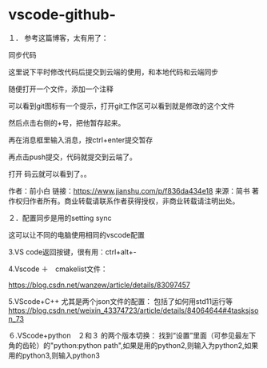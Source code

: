# vscode-github-

１．
参考这篇博客，太有用了：　

同步代码

这里说下平时修改代码后提交到云端的使用，和本地代码和云端同步

随便打开一个文件，添加一个注释


可以看到git图标有一个提示，打开git工作区可以看到就是修改的这个文件


然后点击右侧的+号，把他暂存起来。

再在消息框里输入消息，按ctrl+enter提交暂存


再点击push提交，代码就提交到云端了。


打开 码云就可以看到了。。

作者：前小白
链接：https://www.jianshu.com/p/f836da434e18
来源：简书
著作权归作者所有。商业转载请联系作者获得授权，非商业转载请注明出处。

２．配置同步是用的setting sync

这可以让不同的电脑使用相同的vscode配置

3.VS code返回按键，很有用：ctrl+alt+-


4.Vscode ＋　cmakelist文件：

https://blog.csdn.net/wanzew/article/details/83097457



5.VScode+C++ 尤其是两个json文件的配置：
包括了如何用std11运行等
https://blog.csdn.net/weixin_43374723/article/details/84064644#4tasksjson_73


６.VScode+python　２和３ 的两个版本切换：
找到“设置”里面（可参见最左下角的齿轮）的"python:python path",如果是用的python2,则输入为python2,如果用的python3,则输入python3

